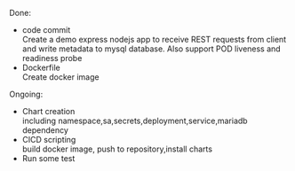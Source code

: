 Done:  
- code commit  
   Create a demo express nodejs app to receive REST requests from client and write metadata to mysql database. Also support POD liveness and readiness probe  
- Dockerfile  
   Create docker image  

Ongoing:  
- Chart creation  
   including namespace,sa,secrets,deployment,service,mariadb dependency  
- CICD scripting  
   build docker image, push to repository,install charts  
- Run some test  

